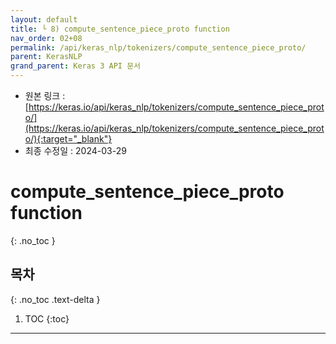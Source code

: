 ```yaml
---
layout: default
title: └ 8) compute_sentence_piece_proto function
nav_order: 02+08
permalink: /api/keras_nlp/tokenizers/compute_sentence_piece_proto/
parent: KerasNLP
grand_parent: Keras 3 API 문서
---
```


* 원본 링크 : [https://keras.io/api/keras_nlp/tokenizers/compute_sentence_piece_proto/](https://keras.io/api/keras_nlp/tokenizers/compute_sentence_piece_proto/){:target="_blank"}
* 최종 수정일 : 2024-03-29

# compute_sentence_piece_proto function
{: .no_toc }

## 목차
{: .no_toc .text-delta }

1. TOC
{:toc}

---
